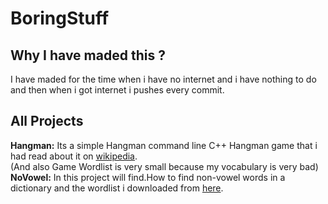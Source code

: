 # BoringStuff

## Why I have maded this ?
I have maded for the time when i have no internet and i have nothing to do and then when i got internet i pushes every commit.

## All Projects
**Hangman:** Its a simple Hangman command line C++ Hangman game that i had read about it on <a href="https://en.wikipedia.org/wiki/Hangman_(game)">wikipedia</a>.<br> (And also Game Wordlist is very small because my vocabulary is very bad)<br>
**NoVowel:** In this project will find.How to find non-vowel words in a dictionary and the wordlist i downloaded from <a href="https://www.mit.edu/~ecprice/wordlist.10000">here</a>.



